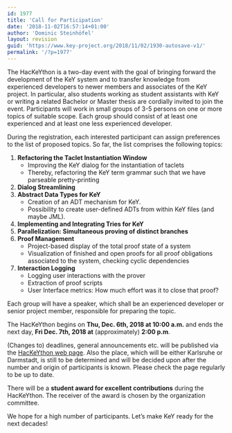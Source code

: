 ```yaml
---
id: 1977
title: 'Call for Participation'
date: '2018-11-02T16:57:14+01:00'
author: 'Dominic Steinhöfel'
layout: revision
guid: 'https://www.key-project.org/2018/11/02/1930-autosave-v1/'
permalink: '/?p=1977'
---
```


The HacKeYthon is a two-day event with the goal of bringing forward the development of the KeY system and to transfer knowledge from experienced developers to newer members and associates of the KeY project. In particular, also students working as student assistants with KeY or writing a related Bachelor or Master thesis are cordially invited to join the event. Participants will work in small groups of 3-5 persons on one or more topics of suitable scope. Each group should consist of at least one experienced and at least one less experienced developer.

During the registration, each interested participant can assign preferences to the list of proposed topics. So far, the list comprises the following topics:

1. **Refactoring the Taclet Instantiation Window**
    - Improving the KeY dialog for the instantiation of taclets
    - Thereby, refactoring the KeY term grammar such that we have parseable pretty-printing
2. **Dialog Streamlining**
3. **Abstract Data Types for KeY** 
    - Creation of an ADT mechanism for KeY.
    - Possibility to create user-defined ADTs from within KeY files (and maybe JML).
4. **Implementing and Integrating Tries for KeY**
5. **Parallelization: Simultaneous proving of distinct branches**
6. **Proof Management**
    - Project-based display of the total proof state of a system
    - Visualization of finished and open proofs for all proof obligations associated to the system, checking cyclic dependencies
7. **Interaction Logging**
    - Logging user interactions with the prover
    - Extraction of proof scripts
    - User Interface metrics: How much effort was it to close that proof?

Each group will have a speaker, which shall be an experienced developer or senior project member, responsible for preparing the topic.

The HacKeYthon begins on **Thu, Dec. 6th, 2018 at 10:00 a.m.** and ends the next day, **Fri Dec. 7th, 2018 at** (approximately) **2:00 p.m**.

(Changes to) deadlines, general announcements etc. will be published via the [HacKeYthon web page](https://www.key-project.org/1st-hackeython-2018/). Also the place, which will be either Karlsruhe or Darmstadt, is still to be determined and will be decided upon after the number and origin of participants is known. Please check the page regularly to be up to date.

There will be a **student award for excellent contributions** during the HacKeYthon. The receiver of the award is chosen by the organization committee.

We hope for a high number of participants. Let’s make KeY ready for the next decades!